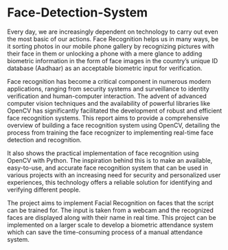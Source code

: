 # Face-Detection-System
Every day, we are increasingly dependent on technology to carry out even the most basic of our actions. Face Recognition helps us in many ways, be it sorting photos in our mobile phone gallery by recognizing pictures with their face in them or unlocking a phone with a mere glance to adding biometric information in the form of face images in the country’s unique ID database (Aadhaar) as an acceptable biometric input for verification.

Face recognition has become a critical component in numerous modern applications, ranging from security systems and surveillance to identity verification and human-computer interaction. The advent of advanced computer vision techniques and the availability of powerful libraries like OpenCV has significantly facilitated the development of robust and efficient face recognition systems. This report aims to provide a comprehensive overview of building a face recognition system using OpenCV, detailing the process from training the face recognizer to implementing real-time face detection and recognition.

It also shows the practical implementation of face recognition using OpenCV with Python. The inspiration behind this is to make an available, easy-to-use, and accurate face recognition system that can be used in various projects with an increasing need for security and personalized user experiences, this technology offers a reliable solution for identifying and verifying different people.

 The project aims to implement Facial Recognition on faces that the script can be trained for. The input is taken from a webcam and the recognized faces are displayed along with their name in real time. This project can be implemented on a larger scale to develop a biometric attendance system which can save the time-consuming process of a manual attendance system.
